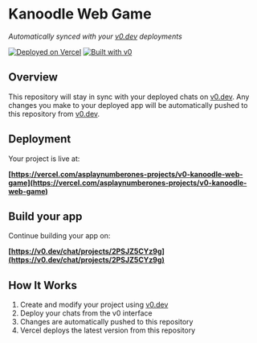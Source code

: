 # Kanoodle Web Game

*Automatically synced with your [v0.dev](https://v0.dev) deployments*

[![Deployed on Vercel](https://img.shields.io/badge/Deployed%20on-Vercel-black?style=for-the-badge&logo=vercel)](https://vercel.com/asplaynumberones-projects/v0-kanoodle-web-game)
[![Built with v0](https://img.shields.io/badge/Built%20with-v0.dev-black?style=for-the-badge)](https://v0.dev/chat/projects/2PSJZ5CYz9g)

## Overview

This repository will stay in sync with your deployed chats on [v0.dev](https://v0.dev).
Any changes you make to your deployed app will be automatically pushed to this repository from [v0.dev](https://v0.dev).

## Deployment

Your project is live at:

**[https://vercel.com/asplaynumberones-projects/v0-kanoodle-web-game](https://vercel.com/asplaynumberones-projects/v0-kanoodle-web-game)**

## Build your app

Continue building your app on:

**[https://v0.dev/chat/projects/2PSJZ5CYz9g](https://v0.dev/chat/projects/2PSJZ5CYz9g)**

## How It Works

1. Create and modify your project using [v0.dev](https://v0.dev)
2. Deploy your chats from the v0 interface
3. Changes are automatically pushed to this repository
4. Vercel deploys the latest version from this repository